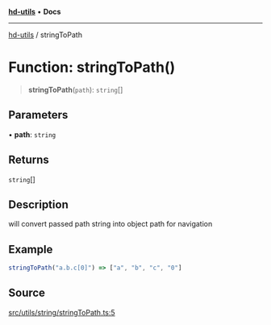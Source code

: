 [**hd-utils**](../README.md) • **Docs**

***

[hd-utils](../globals.md) / stringToPath

# Function: stringToPath()

> **stringToPath**(`path`): `string`[]

## Parameters

• **path**: `string`

## Returns

`string`[]

## Description

will convert passed path string into object path for navigation

## Example

```ts
stringToPath("a.b.c[0]") => ["a", "b", "c", "0"]
```

## Source

[src/utils/string/stringToPath.ts:5](https://github.com/AhmadHddad/h-utils/blob/b1dfa95e218c9605f39fc234662ef50e62fadcb8/src/utils/string/stringToPath.ts#L5)
